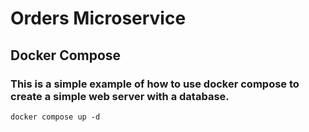 # Orders Microservice



## Docker Compose
### This is a simple example of how to use docker compose to create a simple web server with a database.
```
docker compose up -d
```